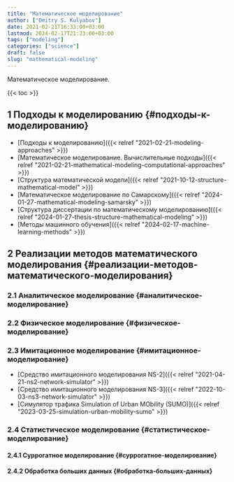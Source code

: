 ```yaml
---
title: "Математическое моделирование"
author: ["Dmitry S. Kulyabov"]
date: 2021-02-21T16:33:00+03:00
lastmod: 2024-02-17T21:23:00+03:00
tags: ["modeling"]
categories: ["science"]
draft: false
slug: "mathematical-modeling"
---
```


Математическое моделирование.

<!--more-->

{{< toc >}}


## <span class="section-num">1</span> Подходы к моделированию {#подходы-к-моделированию}

-   [Подходы к моделированию]({{< relref "2021-02-21-modeling-approaches" >}})
-   [Математическое моделирование. Вычислительные подходы]({{< relref "2021-02-21-mathematical-modeling-computational-approaches" >}})
-   [Структура математической модели]({{< relref "2021-10-12-structure-mathematical-model" >}})
-   [Математическое моделирование по Самарскому]({{< relref "2024-01-27-mathematical-modeling-samarsky" >}})
-   [Структура диссертации по математическому моделированию]({{< relref "2024-01-27-thesis-structure-mathematical-modeling" >}})
-   [Методы машинного обучения]({{< relref "2024-02-17-machine-learning-methods" >}})


## <span class="section-num">2</span> Реализации методов математического моделирования {#реализации-методов-математического-моделирования}


### <span class="section-num">2.1</span> Аналитическое моделирование {#аналитическое-моделирование}


### <span class="section-num">2.2</span> Физическое моделирование {#физическое-моделирование}


### <span class="section-num">2.3</span> Имитационное моделирование {#имитационное-моделирование}

-   [Средство имитационного моделирования NS-2]({{< relref "2021-04-21-ns2-network-simulator" >}})
-   [Средство имитационного моделирования NS-3]({{< relref "2022-10-03-ns3-network-simulator" >}})
-   [Симулятор трафика Simulation of Urban MObility (SUMO)]({{< relref "2023-03-25-simulation-urban-mobility-sumo" >}})


### <span class="section-num">2.4</span> Статистическое моделирование {#статистическое-моделирование}


#### <span class="section-num">2.4.1</span> Суррогатное моделирование {#суррогатное-моделирование}


#### <span class="section-num">2.4.2</span> Обработка больших данных {#обработка-больших-данных}
